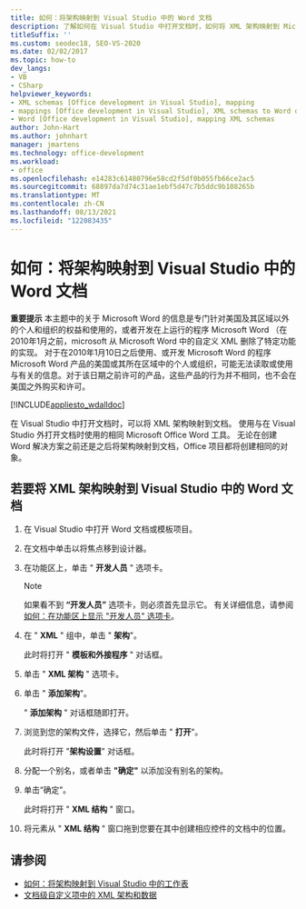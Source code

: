 ```yaml
---
title: 如何：将架构映射到 Visual Studio 中的 Word 文档
description: 了解如何在 Visual Studio 中打开文档时，如何将 XML 架构映射到 Microsoft Office Word 文档中。
titleSuffix: ''
ms.custom: seodec18, SEO-VS-2020
ms.date: 02/02/2017
ms.topic: how-to
dev_langs:
- VB
- CSharp
helpviewer_keywords:
- XML schemas [Office development in Visual Studio], mapping
- mappings [Office development in Visual Studio], XML schemas to Word documents
- Word [Office development in Visual Studio], mapping XML schemas
author: John-Hart
ms.author: johnhart
manager: jmartens
ms.technology: office-development
ms.workload:
- office
ms.openlocfilehash: e14283c61480796e58cd2f5df0b055fb66ce2ac5
ms.sourcegitcommit: 68897da7d74c31ae1ebf5d47c7b5ddc9b108265b
ms.translationtype: MT
ms.contentlocale: zh-CN
ms.lasthandoff: 08/13/2021
ms.locfileid: "122083435"
---
```

# <a name="how-to-map-schemas-to-word-documents-inside-visual-studio"></a>如何：将架构映射到 Visual Studio 中的 Word 文档
  **重要提示** 本主题中的关于 Microsoft Word 的信息是专门针对美国及其区域以外的个人和组织的权益和使用的，或者开发在上运行的程序 Microsoft Word （在2010年1月之前，microsoft 从 Microsoft Word 中的自定义 XML 删除了特定功能的实现。 对于在2010年1月10日之后使用、或开发 Microsoft Word 的程序 Microsoft Word 产品的美国或其所在区域中的个人或组织，可能无法读取或使用与有关的信息。对于该日期之前许可的产品，这些产品的行为并不相同，也不会在美国之外购买和许可。

 [!INCLUDE[appliesto_wdalldoc](../vsto/includes/appliesto-wdalldoc-md.md)]

 在 Visual Studio 中打开文档时，可以将 XML 架构映射到文档。 使用与在 Visual Studio 外打开文档时使用的相同 Microsoft Office Word 工具。 无论在创建 Word 解决方案之前还是之后将架构映射到文档，Office 项目都将创建相同的对象。

## <a name="to-map-an-xml-schema-to-a-word-document-in-visual-studio"></a>若要将 XML 架构映射到 Visual Studio 中的 Word 文档

1. 在 Visual Studio 中打开 Word 文档或模板项目。

2. 在文档中单击以将焦点移到设计器。

3. 在功能区上，单击 " **开发人员** " 选项卡。

    > [!NOTE]
    > 如果看不到 **“开发人员”** 选项卡，则必须首先显示它。 有关详细信息，请参阅 [如何：在功能区上显示 "开发人员" 选项卡](../vsto/how-to-show-the-developer-tab-on-the-ribbon.md)。

4. 在 " **XML** " 组中，单击 " **架构**"。

     此时将打开 " **模板和外接程序** " 对话框。

5. 单击 " **XML 架构** " 选项卡。

6. 单击 " **添加架构**"。

     " **添加架构** " 对话框随即打开。

7. 浏览到您的架构文件，选择它，然后单击 " **打开**"。

     此时将打开 "**架构设置**" 对话框。

8. 分配一个别名，或者单击 **"确定"** 以添加没有别名的架构。

9. 单击“确定”。

     此时将打开 " **XML 结构** " 窗口。

10. 将元素从 " **XML 结构** " 窗口拖到您要在其中创建相应控件的文档中的位置。

## <a name="see-also"></a>请参阅
- [如何：将架构映射到 Visual Studio 中的工作表](../vsto/how-to-map-schemas-to-worksheets-inside-visual-studio.md)
- [文档级自定义项中的 XML 架构和数据](../vsto/xml-schemas-and-data-in-document-level-customizations.md)
